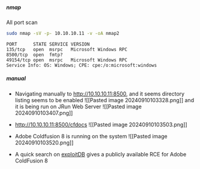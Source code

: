 ##### nmap

All port scan
```bash
sudo nmap -sV -p- 10.10.10.11 -v -oA nmap2
```
```
PORT      STATE SERVICE VERSION
135/tcp   open  msrpc   Microsoft Windows RPC
8500/tcp  open  fmtp?
49154/tcp open  msrpc   Microsoft Windows RPC
Service Info: OS: Windows; CPE: cpe:/o:microsoft:windows
```

##### manual 

- Navigating manually to http://10.10.10.11:8500, and it seems directory listing seems to be enabled 
![[Pasted image 20240910103328.png]]
and it is being run on JRun Web Server
![[Pasted image 20240910103407.png]]

- http://10.10.10.11:8500/cfdocs
![[Pasted image 20240910103503.png]]
- Adobe Coldfusion 8 is running on the system
![[Pasted image 20240910103520.png]]
- A quick search on [exploitDB](https://www.exploit-db.com/exploits/50057) gives a publicly available RCE for Adobe ColdFusion 8 
